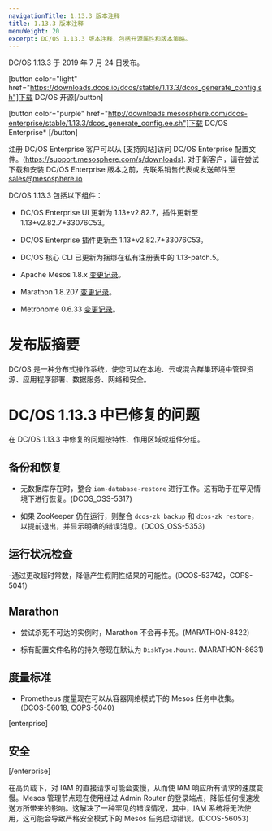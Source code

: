 ```yaml
---
navigationTitle: 1.13.3 版本注释
title: 1.13.3 版本注释
menuWeight: 20
excerpt: DC/OS 1.13.3 版本注释，包括开源属性和版本策略。
---
```

DC/OS 1.13.3 于 2019 年 7 月 24 日发布。

[button color="light" href="https://downloads.dcos.io/dcos/stable/1.13.3/dcos_generate_config.sh"]下载 DC/OS 开源[/button]

[button color="purple" href="http://downloads.mesosphere.com/dcos-enterprise/stable/1.13.3/dcos_generate_config.ee.sh"]下载 DC/OS Enterprise* [/button]

注册 DC/OS Enterprise 客户可以从 [支持网站]访问 DC/OS Enterprise 配置文件。(https://support.mesosphere.com/s/downloads). 对于新客户，请在尝试下载和安装 DC/OS Enterprise 版本之前，先联系销售代表或发送邮件至 <a href="mailto:sales@mesosphere.io">sales@mesosphere.io</a>

DC/OS 1.13.3 包括以下组件：

- DC/OS Enterprise UI 更新为 1.13+v2.82.7，插件更新至 1.13+v2.82.7+33076C53。

- DC/OS Enterprise 插件更新至 1.13+v2.82.7+33076C53。

- DC/OS 核心 CLI 已更新为捆绑在私有注册表中的 1.13-patch.5。

- Apache Mesos 1.8.x [变更记录](https://github.com/apache/mesos/blob/07d053f68b75505a4386913f05d521fa5e36373d/CHANGELOG)。

- Marathon 1.8.207 [变更记录](https://github.com/mesosphere/marathon/tree/9f3550487)。

- Metronome 0.6.33 [变更记录](https://github.com/dcos/metronome/releases/tag/v0.6.33)。

# 发布版摘要
DC/OS 是一种分布式操作系统，使您可以在本地、云或混合群集环境中管理资源、应用程序部署、数据服务、网络和安全。

# DC/OS 1.13.3 中已修复的问题
在 DC/OS 1.13.3 中修复的问题按特性、作用区域或组件分组。

## 备份和恢复
- 无数据库存在时，整合 `iam-database-restore` 进行工作。这有助于在罕见情境下进行恢复。(DCOS_OSS-5317)

- 如果 ZooKeeper 仍在运行，则整合 `dcos-zk backup` 和 `dcos-zk restore`，以提前退出，并显示明确的错误消息。(DCOS_OSS-5353)

## 运行状况检查
-通过更改超时常数，降低产生假阴性结果的可能性。(DCOS-53742，COPS-5041）

## Marathon
- 尝试杀死不可达的实例时，Marathon 不会再卡死。(MARATHON-8422)

- 标有配置文件名称的持久卷现在默认为 `DiskType.Mount`. (MARATHON-8631)

## 度量标准
- Prometheus 度量现在可以从容器网络模式下的 Mesos 任务中收集。(DCOS-56018, COPS-5040)


[enterprise]
## 安全
[/enterprise]

在高负载下，对 IAM 的直接请求可能会变慢，从而使 IAM 响应所有请求的速度变慢。Mesos 管理节点现在使用经过 Admin Router 的登录端点，降低任何慢速发送方所带来的影响。这解决了一种罕见的错误情况，其中，IAM 系统将无法使用，这可能会导致严格安全模式下的 Mesos 任务启动错误。(DCOS-56053)
